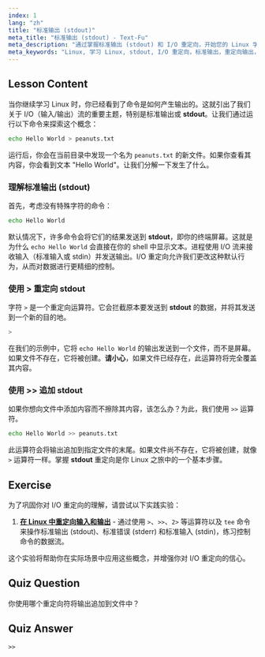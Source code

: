 ```yaml
---
index: 1
lang: "zh"
title: "标准输出 (stdout)"
meta_title: "标准输出 (stdout) - Text-Fu"
meta_description: "通过掌握标准输出 (stdout) 和 I/O 重定向，开始您的 Linux 学习之旅。本课程介绍如何使用 > 和 >> 运算符将命令输出重定向到文件，这是任何 Linux 用户的基础技能。"
meta_keywords: "Linux, 学习 Linux, stdout, I/O 重定向，标准输出，重定向输出，bash, shell 脚本，Linux 命令，Linux 教程"
---
```


## Lesson Content

当你继续学习 Linux 时，你已经看到了命令是如何产生输出的。这就引出了我们关于 I/O（输入/输出）流的重要主题，特别是标准输出或 **stdout**。让我们通过运行以下命令来探索这个概念：

```bash
echo Hello World > peanuts.txt
```

运行后，你会在当前目录中发现一个名为 `peanuts.txt` 的新文件。如果你查看其内容，你会看到文本 "Hello World"。让我们分解一下发生了什么。

### 理解标准输出 (stdout)

首先，考虑没有特殊字符的命令：

```bash
echo Hello World
```

默认情况下，许多命令会将它们的结果发送到 **stdout**，即你的终端屏幕。这就是为什么 `echo Hello World` 会直接在你的 shell 中显示文本。进程使用 I/O 流来接收输入（标准输入或 stdin）并发送输出。I/O 重定向允许我们更改这种默认行为，从而对数据进行更精细的控制。

### 使用 > 重定向 stdout

字符 `>` 是一个重定向运算符。它会拦截原本要发送到 **stdout** 的数据，并将其发送到一个新的目的地。

```bash
>
```

在我们的示例中，它将 `echo Hello World` 的输出发送到一个文件，而不是屏幕。如果文件不存在，它将被创建。**请小心**，如果文件已经存在，此运算符将完全覆盖其内容。

### 使用 >> 追加 stdout

如果你想向文件中添加内容而不擦除其内容，该怎么办？为此，我们使用 `>>` 运算符。

```bash
echo Hello World >> peanuts.txt
```

此运算符会将输出追加到指定文件的末尾。如果文件尚不存在，它将被创建，就像 `>` 运算符一样。掌握 **stdout** 重定向是你 Linux 之旅中的一个基本步骤。

## Exercise

为了巩固你对 I/O 重定向的理解，请尝试以下实践实验：

1. **[在 Linux 中重定向输入和输出](https://labex.io/zh/labs/comptia-redirecting-input-and-output-in-linux-590840)** - 通过使用 `>`、`>>`、`2>` 等运算符以及 `tee` 命令来操作标准输出 (stdout)、标准错误 (stderr) 和标准输入 (stdin)，练习控制命令的数据流。

这个实验将帮助你在实际场景中应用这些概念，并增强你对 I/O 重定向的信心。

## Quiz Question

你使用哪个重定向符将输出追加到文件中？

## Quiz Answer

`>>`
